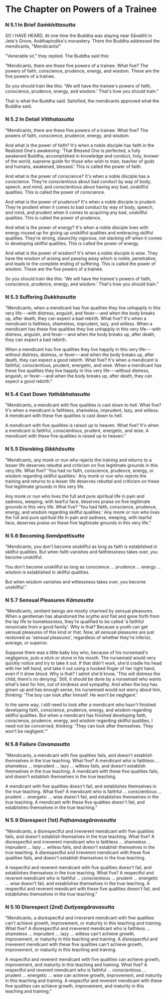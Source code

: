 # The Chapter on Powers of a Trainee

### N 5.1 In Brief  *Saṁkhittasutta*

SO I HAVE HEARD. At one time the Buddha was staying near
Sāvatthī in Jeta's Grove, Anāthapiṇḍika's
monastery. There the Buddha addressed the mendicants, "Mendicants!"

"Venerable sir," they replied. The Buddha said this:

"Mendicants, there are these five powers of a trainee. What five? The
powers of faith, conscience, prudence, energy, and wisdom. These are the
five powers of a trainee.

So you should train like this: 'We will have the trainee's powers of
faith, conscience, prudence, energy, and wisdom.' That's how you should
train."

That is what the Buddha said. Satisfied, the mendicants approved what
the Buddha said.

<!--pg-->
### N 5.2 In Detail  *Vitthatasutta*

"Mendicants, there are these five powers of a trainee. What five? The
powers of faith, conscience, prudence, energy, and wisdom.

And what is the power of faith? It's when a noble disciple has faith in
the Realized One's awakening: 'That Blessed One is perfected, a fully
awakened Buddha, accomplished in knowledge and conduct, holy, knower of
the world, supreme guide for those who wish to train, teacher of gods
and humans, awakened, blessed.' This is called the power of faith.

And what is the power of conscience? It's when a noble disciple has a
conscience. They're conscientious about bad conduct by way of body,
speech, and mind, and conscientious about having any bad, unskillful
qualities. This is called the power of conscience.

And what is the power of prudence? It's when a noble disciple is
prudent. They're prudent when it comes to bad conduct by way of body,
speech, and mind, and prudent when it comes to acquiring any bad,
unskillful qualities. This is called the power of prudence.

And what is the power of energy? It's when a noble disciple lives with
energy roused up for giving up unskillful qualities and embracing
skillful qualities. They're strong, staunchly vigorous, not slacking off
when it comes to developing skillful qualities. This is called the power
of energy.

And what is the power of wisdom? It's when a noble disciple is wise.
They have the wisdom of arising and passing away which is noble,
penetrative, and leads to the complete ending of suffering. This is
called the power of wisdom. These are the five powers of a trainee.

So you should train like this: 'We will have the trainee's powers of
faith, conscience, prudence, energy, and wisdom.' That's how you should
train."

<!--pg-->
### N 5.3 Suffering  *Dukkhasutta*

"Mendicants, when a mendicant has five qualities they live unhappily in
this very life---with distress, anguish, and fever---and when the body
breaks up, after death, they can expect a bad rebirth. What five? It's
when a mendicant is faithless, shameless, imprudent, lazy, and witless.
When a mendicant has these five qualities they live unhappily in this
very life---with distress, anguish, and fever---and when the body breaks
up, after death, they can expect a bad rebirth.

When a mendicant has five qualities they live happily in this very
life---without distress, distress, or fever---and when the body breaks
up, after death, they can expect a good rebirth. What five? It's when a
mendicant is faithful, conscientious, prudent, energetic, and wise. When
a mendicant has these five qualities they live happily in this very
life---without distress, anguish, or fever---and when the body breaks
up, after death, they can expect a good rebirth."

<!--pg-->
### N 5.4 Cast Down  *Yathābhatasutta*

"Mendicants, a mendicant with five qualities is cast down to hell. What
five? It's when a mendicant is faithless, shameless, imprudent, lazy,
and witless. A mendicant with these five qualities is cast down to hell.

A mendicant with five qualities is raised up to heaven. What five? It's
when a mendicant is faithful, conscientious, prudent, energetic, and
wise. A mendicant with these five qualities is raised up to heaven."

<!--pg-->
### N 5.5 Disrobing  *Sikkhāsutta*

"Mendicants, any monk or nun who rejects the training and returns to a
lesser life deserves rebuttal and criticism on five legitimate grounds
in this very life. What five? 'You had no faith, conscience, prudence,
energy, or wisdom regarding skillful qualities.' Any monk or nun who
rejects the training and returns to a lesser life deserves rebuttal and
criticism on these five legitimate grounds in this very life.

Any monk or nun who lives the full and pure spiritual life in pain and
sadness, weeping, with tearful face, deserves praise on five legitimate
grounds in this very life. What five? 'You had faith, conscience,
prudence, energy, and wisdom regarding skillful qualities.' Any monk or
nun who lives the full and pure spiritual life in pain and sadness,
weeping, with tearful face, deserves praise on these five legitimate
grounds in this very life."

<!--pg-->
### N 5.6 Becoming  *Samāpattisutta*

"Mendicants, you don't become unskillful as long as faith is established
in skillful qualities. But when faith vanishes and faithlessness takes
over, you become unskillful.

You don't become unskillful as long as conscience ... prudence ...
energy ... wisdom is established in skillful qualities.

But when wisdom vanishes and witlessness takes over, you become
unskillful."

<!--pg-->
### N 5.7 Sensual Pleasures  *Kāmasutta*

"Mendicants, sentient beings are mostly charmed by sensual pleasures.
When a gentleman has abandoned the scythe and flail and gone forth from
the lay life to homelessness, they're qualified to be called 'a faithful
renunciate from a good family'. Why is that? Because a youth can get
sensual pleasures of this kind or that. Now, all sensual pleasures are
just reckoned as 'sensual pleasures', regardless of whether they're
inferior, average, or superior.

Suppose there was a little baby boy who, because of his nursemaid's
negligence, puts a stick or stone in his mouth. The nursemaid would very
quickly notice and try to take it out. If that didn't work, she'd cradle
his head with her left hand, and take it out using a hooked finger of
her right hand, even if it drew blood. Why is that? I admit she'd know,
'This will distress the child, there's no denying.' Still, it should be
done by a nursemaid who wants what's best for him, out of kindness and
sympathy. And when the boy has grown up and has enough sense, his
nursemaid would not worry about him, thinking: 'The boy can look after
himself. He won't be negligent.'

In the same way, I still need to look after a mendicant who hasn't
finished developing faith, conscience, prudence, energy, and wisdom
regarding skillful qualities. But when a mendicant has finished
developing faith, conscience, prudence, energy, and wisdom regarding
skillful qualities, I need not be concerned, thinking: 'They can look
after themselves. They won't be negligent.'"

<!--pg-->
### N 5.8 Failure  *Cavanasutta*

"Mendicants, a mendicant with five qualities fails, and doesn't
establish themselves in the true teaching. What five? A mendicant who is
faithless ... shameless ... imprudent ... lazy ... witless fails, and
doesn't establish themselves in the true teaching. A mendicant with
these five qualities fails, and doesn't establish themselves in the true
teaching.

A mendicant with five qualities doesn't fail, and establishes themselves
in the true teaching. What five? A mendicant who is faithful ...
conscientious ... prudent ... energetic ... wise doesn't fail, and
establishes themselves in the true teaching. A mendicant with these five
qualities doesn't fail, and establishes themselves in the true
teaching."

<!--pg-->
### N 5.9 Disrespect (1st)  *Paṭhamaagāravasutta*

"Mendicants, a disrespectful and irreverent mendicant with five
qualities fails, and doesn't establish themselves in the true teaching.
What five? A disrespectful and irreverent mendicant who is faithless ...
shameless ... imprudent ... lazy ... witless fails, and doesn't
establish themselves in the true teaching. A disrespectful and
irreverent mendicant with these five qualities fails, and doesn't
establish themselves in the true teaching.

A respectful and reverent mendicant with five qualities doesn't fail,
and establishes themselves in the true teaching. What five? A respectful
and reverent mendicant who is faithful ... conscientious ... prudent ...
energetic ... wise doesn't fail, and establishes themselves in the true
teaching. A respectful and reverent mendicant with these five qualities
doesn't fail, and establishes themselves in the true teaching."

<!--pg-->
### N 5.10 Disrespect (2nd)  *Dutiyaagāravasutta*

"Mendicants, a disrespectful and irreverent mendicant with five
qualities can't achieve growth, improvement, or maturity in this
teaching and training. What five? A disrespectful and irreverent
mendicant who is faithless ... shameless ... imprudent ... lazy ...
witless can't achieve growth, improvement, or maturity in this teaching
and training. A disrespectful and irreverent mendicant with these five
qualities can't achieve growth, improvement, or maturity in this
teaching and training.

A respectful and reverent mendicant with five qualities can achieve
growth, improvement, and maturity in this teaching and training. What
five? A respectful and reverent mendicant who is faithful ...
conscientious ... prudent ... energetic ... wise can achieve growth,
improvement, and maturity in this teaching and training. A respectful
and reverent mendicant with these five qualities can achieve growth,
improvement, and maturity in this teaching and training."

